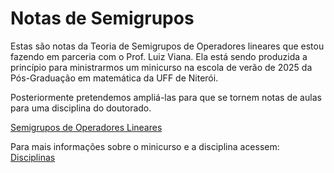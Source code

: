 # Notas de Semigrupos

Estas são notas da Teoria de Semigrupos de Operadores lineares que estou fazendo em parceria com o Prof. Luiz Viana. Ela está sendo produzida
a princípio para ministrarmos um minicurso na escola de verão de 2025 da Pós-Graduação em matemática da UFF de Niterói. 

Posteriormente pretendemos ampliá-las para que se tornem notas de aulas para uma disciplina do doutorado. 

[Semigrupos de Operadores Lineares](notas-semigrupo.pdf)

Para mais informações sobre o minicurso e a disciplina acessem: 
[Disciplinas](https://reginaldodr.github.io/academic/teaching.html)
